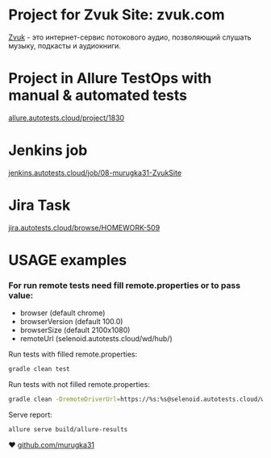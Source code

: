 # Project for Zvuk Site: zvuk.com

[Zvuk](https://zvuk.com/) - это интернет-сервис потокового аудио, позволяющий слушать музыку, подкасты и аудиокниги.

# Project in Allure TestOps with manual & automated tests 
<a target="_blank" href="https://allure.autotests.cloud/project/1830/">allure.autotests.cloud/project/1830</a> 

# Jenkins job
<a target="_blank" href="https://jenkins.autotests.cloud/job/08-murugka31-ZvukSite/">jenkins.autotests.cloud/job/08-murugka31-ZvukSite</a>

# Jira Task
<a target="_blank" href="https://jira.autotests.cloud/browse/HOMEWORK-509/">jira.autotests.cloud/browse/HOMEWORK-509</a>

# USAGE examples

### For run remote tests need fill remote.properties or to pass value:

* browser (default chrome)
* browserVersion (default 100.0)
* browserSize (default 2100x1080)
* remoteUrl (selenoid.autotests.cloud/wd/hub/)

Run tests with filled remote.properties:
```bash
gradle clean test
```

Run tests with not filled remote.properties:
```bash
gradle clean -DremoteDriverUrl=https://%s:%s@selenoid.autotests.cloud/wd/hub/ -DvideoStorage=https://selenoid.autotests.cloud/video/  test
```

Serve report:
```bash
allure serve build/allure-results
```

:heart: <a target="_blank" href="https://github.com/murugka31">github.com/murugka31</a><br/>

